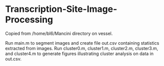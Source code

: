 # Transcription-Site-Image-Processing

Copied from /home/bl6/Mancini directory on vessel.

Run main.m to segment images and create file out.csv containing statistics extracted from images.  Run
cluster0.m, cluster1.m, cluster2.m, cluster3.m, and cluster4.m to generate figures illustrating cluster analysis on data in out.csv.
